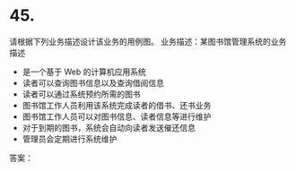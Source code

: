 # 45.

请根据下列业务描述设计该业务的用例图。 业务描述：某图书馆管理系统的业务描述 &#x20;

* 是一个基于 Web 的计算机应用系统&#x20;
* 读者可以查询图书信息以及查询借阅信息&#x20;
* 读者可以通过系统预约所需的图书&#x20;
* 图书馆工作人员利用该系统完成读者的借书、还书业务&#x20;
* 图书馆工作人员可以对图书信息、读者信息等进行维护&#x20;
* 对于到期的图书，系统会自动向读者发送催还信息&#x20;
* 管理员会定期进行系统维护



答案：

